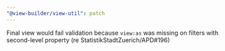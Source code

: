 ```yaml
---
"@view-builder/view-util": patch
---
```


Final view would fail validation because `view:as` was missing on filters with second-level property (re StatistikStadtZuerich/APD#196)
